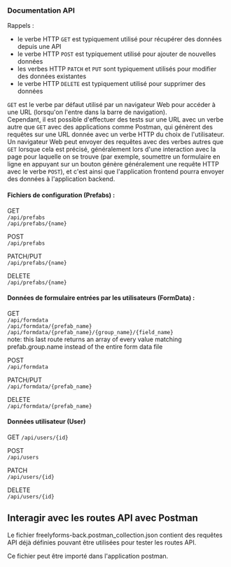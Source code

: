 
### Documentation API

Rappels :
- le verbe HTTP `GET` est typiquement utilisé pour récupérer des données depuis une API
- le verbe HTTP `POST` est typiquement utilisé pour ajouter de nouvelles données
- les verbes HTTP `PATCH` et `PUT` sont typiquement utilisés pour modifier des données existantes
- le verbe HTTP `DELETE` est typiquement utilisé pour supprimer des données

`GET` est le verbe par défaut utilisé par un navigateur Web pour accéder à une URL (lorsqu'on l'entre dans la barre de navigation).  
Cependant, il est possible d'effectuer des tests sur une URL avec un verbe autre que `GET` avec des applications comme Postman, qui génèrent des requêtes sur une URL donnée avec un verbe HTTP du choix de l'utilisateur.  
Un navigateur Web peut envoyer des requêtes avec des verbes autres que `GET` lorsque cela est précisé, généralement lors d'une interaction avec la page pour laquelle on se trouve (par exemple, soumettre un formulaire en ligne en appuyant sur un bouton génère généralement une requête HTTP avec le verbe `POST`), et c'est ainsi que l'application frontend pourra envoyer des données à l'application backend.
#### Fichiers de configuration (Prefabs) :

GET  
`/api/prefabs`  
`/api/prefabs/{name}`

POST  
`/api/prefabs`

PATCH/PUT  
`/api/prefabs/{name}`

DELETE  
`/api/prefabs/{name}`  
  
  
#### Données de formulaire entrées par les utilisateurs (FormData) :

GET  
`/api/formdata`  
`/api/formdata/{prefab_name}`  
`/api/formdata/{prefab_name}/{group_name}/{field_name}`  
note: this last route returns an array of every value matching prefab.group.name instead of the entire form data file

POST  
`/api/formdata`

PATCH/PUT  
`/api/formdata/{prefab_name}`

DELETE  
`/api/formdata/{prefab_name}`

#### Données utilisateur (User)
GET
`/api/users/{id}`

POST  
`/api/users`

PATCH  
`/api/users/{id}`

DELETE  
`/api/users/{id}`  

## Interagir avec les routes API avec Postman

Le fichier freelyforms-back.postman_collection.json contient des requêtes API déjà définies pouvant être utilisées pour tester les routes API.

Ce fichier peut être importé dans l'application postman.
